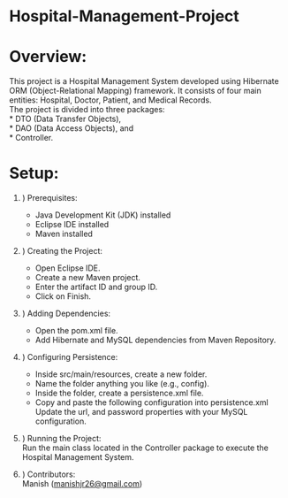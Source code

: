# Hospital-Management-Project
# Overview:
  This project is a Hospital Management System developed using Hibernate ORM (Object-Relational Mapping) framework. It consists of four main entities: Hospital, Doctor, Patient, and Medical Records. <br>
  The project is divided into three packages:   <br>
          * DTO (Data Transfer Objects),  <br>
          * DAO (Data Access Objects), and  <br>
          * Controller. <br>

# Setup:
1. ) Prerequisites: <br>
    * Java Development Kit (JDK) installed <br>
    * Eclipse IDE installed <br>
    * Maven installed

  2. )  Creating the Project:  <br>
      * Open Eclipse IDE. <br>
      * Create a new Maven project. <br>
      * Enter the artifact ID and group ID. <br>
      * Click on Finish. <br>

3. ) Adding Dependencies:  <br>
    * Open the pom.xml file. <br>
    * Add Hibernate and MySQL dependencies from Maven Repository. <br>

4. ) Configuring Persistence: <br>
      * Inside src/main/resources, create a new folder. <br>
      * Name the folder anything you like (e.g., config). <br>
      * Inside the folder, create a persistence.xml file. <br>
      * Copy and paste the following configuration into persistence.xml <br>
    Update the url, and password properties with your MySQL configuration.

5. ) Running the Project:  <br>
        Run the main class located in the Controller package to execute the Hospital Management System.
    
6. ) Contributors:  <br>
        Manish (manishjr26@gmail.com)



   
